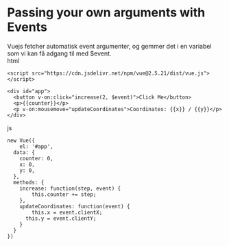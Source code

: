 # Passing your own arguments with Events
Vuejs fetcher automatisk event argumenter, og gemmer det i en variabel som vi kan få adgang til med $event.  
html  
```
<script src="https://cdn.jsdelivr.net/npm/vue@2.5.21/dist/vue.js"></script>

<div id="app">
  <button v-on:click="increase(2, $event)">Click Me</button>
  <p>{{counter}}</p>
  <p v-on:mousemove="updateCoordinates">Coordinates: {{x}} / {{y}}</p>
</div>
```
js
```
new Vue({
	el: '#app',
  data: {
  	counter: 0,
    x: 0,
    y: 0,
  },
  methods: {
  	increase: function(step, event) {
    	this.counter += step;
    },
    updateCoordinates: function(event) {
    	this.x = event.clientX;
      this.y = event.clientY;
    }
  }
})
```
